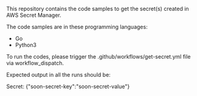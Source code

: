 This repository contains the code samples to get the secret(s) created in AWS Secret Manager.

The code samples are in these programming languages:
- Go
- Python3

To run the codes, please trigger the .github/workflows/get-secret.yml file via workflow_dispatch.

Expected output in all the runs should be:

Secret: {"soon-secret-key":"soon-secret-value"}
